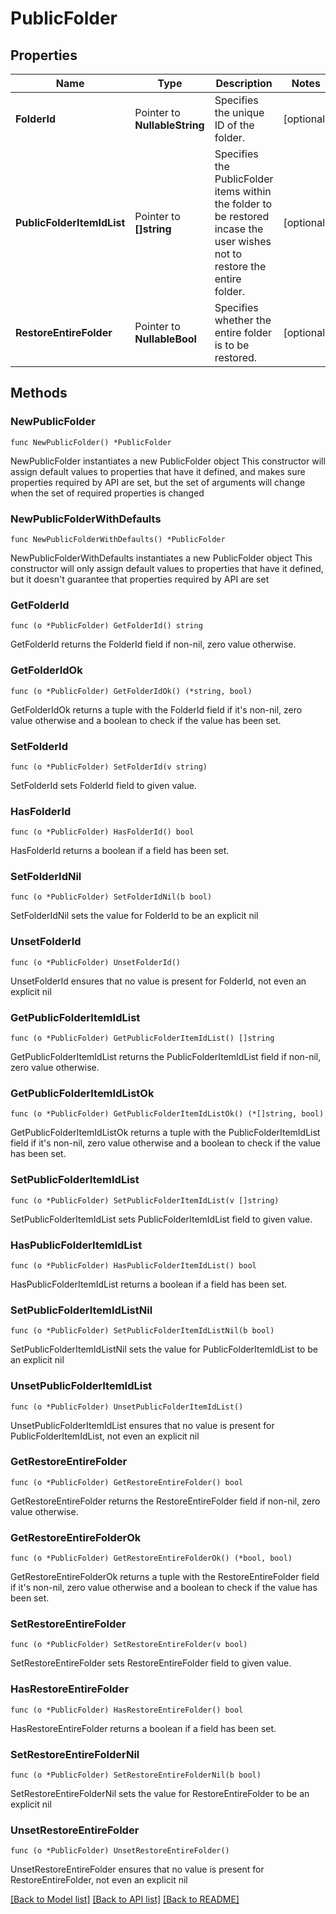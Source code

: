 # PublicFolder

## Properties

Name | Type | Description | Notes
------------ | ------------- | ------------- | -------------
**FolderId** | Pointer to **NullableString** | Specifies the unique ID of the folder. | [optional] 
**PublicFolderItemIdList** | Pointer to **[]string** | Specifies the PublicFolder items within the folder to be restored incase the user wishes not to restore the entire folder. | [optional] 
**RestoreEntireFolder** | Pointer to **NullableBool** | Specifies whether the entire folder is to be restored. | [optional] 

## Methods

### NewPublicFolder

`func NewPublicFolder() *PublicFolder`

NewPublicFolder instantiates a new PublicFolder object
This constructor will assign default values to properties that have it defined,
and makes sure properties required by API are set, but the set of arguments
will change when the set of required properties is changed

### NewPublicFolderWithDefaults

`func NewPublicFolderWithDefaults() *PublicFolder`

NewPublicFolderWithDefaults instantiates a new PublicFolder object
This constructor will only assign default values to properties that have it defined,
but it doesn't guarantee that properties required by API are set

### GetFolderId

`func (o *PublicFolder) GetFolderId() string`

GetFolderId returns the FolderId field if non-nil, zero value otherwise.

### GetFolderIdOk

`func (o *PublicFolder) GetFolderIdOk() (*string, bool)`

GetFolderIdOk returns a tuple with the FolderId field if it's non-nil, zero value otherwise
and a boolean to check if the value has been set.

### SetFolderId

`func (o *PublicFolder) SetFolderId(v string)`

SetFolderId sets FolderId field to given value.

### HasFolderId

`func (o *PublicFolder) HasFolderId() bool`

HasFolderId returns a boolean if a field has been set.

### SetFolderIdNil

`func (o *PublicFolder) SetFolderIdNil(b bool)`

 SetFolderIdNil sets the value for FolderId to be an explicit nil

### UnsetFolderId
`func (o *PublicFolder) UnsetFolderId()`

UnsetFolderId ensures that no value is present for FolderId, not even an explicit nil
### GetPublicFolderItemIdList

`func (o *PublicFolder) GetPublicFolderItemIdList() []string`

GetPublicFolderItemIdList returns the PublicFolderItemIdList field if non-nil, zero value otherwise.

### GetPublicFolderItemIdListOk

`func (o *PublicFolder) GetPublicFolderItemIdListOk() (*[]string, bool)`

GetPublicFolderItemIdListOk returns a tuple with the PublicFolderItemIdList field if it's non-nil, zero value otherwise
and a boolean to check if the value has been set.

### SetPublicFolderItemIdList

`func (o *PublicFolder) SetPublicFolderItemIdList(v []string)`

SetPublicFolderItemIdList sets PublicFolderItemIdList field to given value.

### HasPublicFolderItemIdList

`func (o *PublicFolder) HasPublicFolderItemIdList() bool`

HasPublicFolderItemIdList returns a boolean if a field has been set.

### SetPublicFolderItemIdListNil

`func (o *PublicFolder) SetPublicFolderItemIdListNil(b bool)`

 SetPublicFolderItemIdListNil sets the value for PublicFolderItemIdList to be an explicit nil

### UnsetPublicFolderItemIdList
`func (o *PublicFolder) UnsetPublicFolderItemIdList()`

UnsetPublicFolderItemIdList ensures that no value is present for PublicFolderItemIdList, not even an explicit nil
### GetRestoreEntireFolder

`func (o *PublicFolder) GetRestoreEntireFolder() bool`

GetRestoreEntireFolder returns the RestoreEntireFolder field if non-nil, zero value otherwise.

### GetRestoreEntireFolderOk

`func (o *PublicFolder) GetRestoreEntireFolderOk() (*bool, bool)`

GetRestoreEntireFolderOk returns a tuple with the RestoreEntireFolder field if it's non-nil, zero value otherwise
and a boolean to check if the value has been set.

### SetRestoreEntireFolder

`func (o *PublicFolder) SetRestoreEntireFolder(v bool)`

SetRestoreEntireFolder sets RestoreEntireFolder field to given value.

### HasRestoreEntireFolder

`func (o *PublicFolder) HasRestoreEntireFolder() bool`

HasRestoreEntireFolder returns a boolean if a field has been set.

### SetRestoreEntireFolderNil

`func (o *PublicFolder) SetRestoreEntireFolderNil(b bool)`

 SetRestoreEntireFolderNil sets the value for RestoreEntireFolder to be an explicit nil

### UnsetRestoreEntireFolder
`func (o *PublicFolder) UnsetRestoreEntireFolder()`

UnsetRestoreEntireFolder ensures that no value is present for RestoreEntireFolder, not even an explicit nil

[[Back to Model list]](../README.md#documentation-for-models) [[Back to API list]](../README.md#documentation-for-api-endpoints) [[Back to README]](../README.md)


